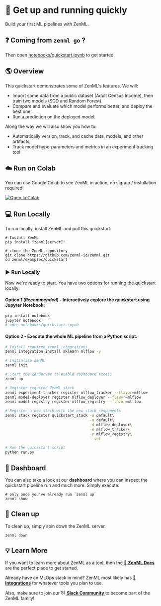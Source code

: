 # :running: Get up and running quickly

Build your first ML pipelines with ZenML.

## :question: Coming from `zenml go` ?
Then open [notebooks/quickstart.ipynb](notebooks/quickstart.ipynb) to get 
started.

## :earth_americas: Overview

This quickstart demonstrates some of ZenML's features. We will:

- Import some data from a public dataset (Adult Census Income), then train two models (SGD and Random Forest)
- Compare and evaluate which model performs better, and deploy the best one.
- Run a prediction on the deployed model.

Along the way we will also show you how to:

- Automatically version, track, and cache data, models, and other artifacts,
- Track model hyperparameters and metrics in an experiment tracking tool

## :cloud: Run on Colab
You can use Google Colab to see ZenML in action, no signup / installation required!

<a href="https://colab.research.google.com/github/zenml-io/zenml/blob/main/examples/quickstart/notebooks/quickstart.ipynb" target="_parent"><img src="https://colab.research.google.com/assets/colab-badge.svg" alt="Open In Colab"/></a>

## :computer: Run Locally

To run locally, install ZenML and pull this quickstart:

```shell
# Install ZenML
pip install "zenml[server]"

# clone the ZenML repository
git clone https://github.com/zenml-io/zenml.git
cd zenml/examples/quickstart
```

### :arrow_forward: Run Locally
Now we're ready to start. You have two options for running the quickstart locally:

#### Option 1 (*Recommended*) - Interactively explore the quickstart using Jupyter Notebook:
```bash
pip install notebook
jupyter notebook
# open notebooks/quickstart.ipynb
```

#### Option 2 - Execute the whole ML pipeline from a Python script:
```bash
# Install required zenml integrations
zenml integration install sklearn mlflow -y

# Initialize ZenML
zenml init

# Start the ZenServer to enable dashboard access
zenml up

# Register required ZenML stack
zenml experiment-tracker register mlflow_tracker --flavor=mlflow
zenml model-deployer register mlflow_deployer --flavor=mlflow
zenml model-registry register mlflow_registry --flavor=mlflow

# Register a new stack with the new stack components
zenml stack register quickstart_stack -a default\
                                      -o default\
                                      -d mlflow_deployer\
                                      -e mlflow_tracker\
                                      -r mlflow_registry\
                                      --set

# Run the quickstart script
python run.py
```

## :dart: Dashboard

You can also take a look at our **dashboard** where you can inspect the quickstart 
pipeline run and much more. Simply execute:

```shell
# only once you've already run `zenml up`
zenml show
```

## :sponge: Clean up

To clean up, simply spin down the ZenML server.

```shell
zenml down
```

## :bulb: Learn More

If you want to learn more about ZenML as a tool, then the 
[:page_facing_up: **ZenML Docs**](https://docs.zenml.io/) are the perfect place 
to get started.

Already have an MLOps stack in mind? ZenML most likely has
[**:link: Integrations**](https://docs.zenml.io/stacks-and-components/component-guide) 
for whatever tools you plan to use.

Also, make sure to join our <a href="https://zenml.io/slack-invite" target="_blank">
    <img width="15" src="https://cdn3.iconfinder.com/data/icons/logos-and-brands-adobe/512/306_Slack-512.png" alt="Slack"/>
    <b>Slack Community</b> 
</a> to become part of the ZenML family!


